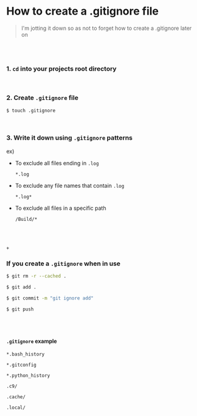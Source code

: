 # How to create a .gitignore file

> I'm jotting it down so as not to forget how to create a .gitignore later on

<br>

<br>

### 1. `cd` into your projects root directory

<br>

### 2. Create `.gitignore` file

```bash
$ touch .gitignore
```

<br>

### 3. Write it down using `.gitignore` patterns

ex)

- To exclude all files ending in `.log`

  ```
  *.log
  ```

- To exclude any file names that contain `.log`

  ```
  *.log*
  ```

- To exclude all files in a specific path

  ```
  /Build/*
  ```

<br>

<br>

`+`

### If you create a `.gitignore` when in use

```bash
$ git rm -r --cached .

$ git add .

$ git commit -m "git ignore add"

$ git push
```

<br>

<br>

#### `.gitignore` example

```
*.bash_history

*.gitconfig

*.python_history

.c9/

.cache/

.local/
```



